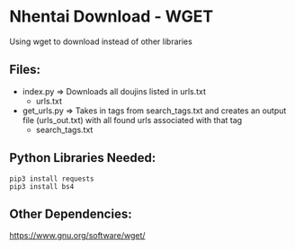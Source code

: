 # Nhentai Download - WGET
Using wget to download instead of other libraries

## Files:
- index.py => Downloads all doujins listed in urls.txt  
    - urls.txt
- get_urls.py => Takes in tags from search_tags.txt and creates an output file (urls_out.txt) with all found urls associated with that tag  
    - search_tags.txt

## Python Libraries Needed:
    pip3 install requests
    pip3 install bs4

## Other Dependencies: 
https://www.gnu.org/software/wget/